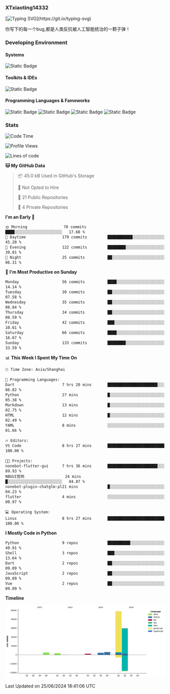 ### XTxiaoting14332

[![Typing SVG](https://readme-typing-svg.herokuapp.com?font=JetBrians+Mono&pause=1000&random=false&width=435&lines=Hello+World!)](https://git.io/typing-svg)

你写下的每一个bug,都是人类反抗被人工智能统治的一颗子弹！

### Developing Environment

#### Systems

![Static Badge](https://img.shields.io/badge/Ubuntu-%20?style=flat-square&logo=ubuntu&logoColor=white&color=E34F26)

#### Toolkits & IDEs

![Static Badge](https://img.shields.io/badge/Visual%20Studio%20Code-%20?style=flat-square&logo=visualstudiocode&logoColor=white&color=blue)

#### Programming Languages & Fameworks

![Static Badge](https://img.shields.io/badge/Dart-%20?style=flat-square&logo=dart&logoColor=white&color=0175C2)
![Static Badge](https://img.shields.io/badge/Flutter-%20?style=flat-square&logo=flutter&logoColor=white&color=02569B)
![Static Badge](https://img.shields.io/badge/Python-%20?style=flat-square&logo=python&logoColor=white&color=E7A781)
![Static Badge](https://img.shields.io/badge/Bash%20Shell-%20?style=flat-square&logo=shell&logoColor=white&color=49D868)

### Stats

<!--START_SECTION:waka-->
![Code Time](http://img.shields.io/badge/Code%20Time-15%20hrs%2023%20mins-blue)

![Profile Views](http://img.shields.io/badge/Profile%20Views-7-blue)

![Lines of code](https://img.shields.io/badge/From%20Hello%20World%20I%27ve%20Written-89.1%20thousand%20lines%20of%20code-blue)

**🐱 My GitHub Data** 

> 📦 45.0 kB Used in GitHub's Storage 
 > 
> 🚫 Not Opted to Hire
 > 
> 📜 21 Public Repositories 
 > 
> 🔑 4 Private Repositories 
 > 
**I'm an Early 🐤** 

```text
🌞 Morning                70 commits          ████░░░░░░░░░░░░░░░░░░░░░   17.68 % 
🌆 Daytime                179 commits         ███████████░░░░░░░░░░░░░░   45.20 % 
🌃 Evening                122 commits         ████████░░░░░░░░░░░░░░░░░   30.81 % 
🌙 Night                  25 commits          ██░░░░░░░░░░░░░░░░░░░░░░░   06.31 % 
```
📅 **I'm Most Productive on Sunday** 

```text
Monday                   56 commits          ████░░░░░░░░░░░░░░░░░░░░░   14.14 % 
Tuesday                  30 commits          ██░░░░░░░░░░░░░░░░░░░░░░░   07.58 % 
Wednesday                35 commits          ██░░░░░░░░░░░░░░░░░░░░░░░   08.84 % 
Thursday                 34 commits          ██░░░░░░░░░░░░░░░░░░░░░░░   08.59 % 
Friday                   42 commits          ███░░░░░░░░░░░░░░░░░░░░░░   10.61 % 
Saturday                 66 commits          ████░░░░░░░░░░░░░░░░░░░░░   16.67 % 
Sunday                   133 commits         ████████░░░░░░░░░░░░░░░░░   33.59 % 
```


📊 **This Week I Spent My Time On** 

```text
🕑︎ Time Zone: Asia/Shanghai

💬 Programming Languages: 
Dart                     7 hrs 20 mins       ██████████████████████░░░   86.82 % 
Python                   27 mins             █░░░░░░░░░░░░░░░░░░░░░░░░   05.38 % 
Markdown                 13 mins             █░░░░░░░░░░░░░░░░░░░░░░░░   02.75 % 
HTML                     12 mins             █░░░░░░░░░░░░░░░░░░░░░░░░   02.49 % 
YAML                     8 mins              ░░░░░░░░░░░░░░░░░░░░░░░░░   01.66 % 

🔥 Editors: 
VS Code                  8 hrs 27 mins       █████████████████████████   100.00 % 

🐱‍💻 Projects: 
nonebot-flutter-gui      7 hrs 36 mins       ██████████████████████░░░   89.93 % 
NBGUI官网                  24 mins             █░░░░░░░░░░░░░░░░░░░░░░░░   04.87 % 
nonebot-plugin-chatglm-pl21 mins             █░░░░░░░░░░░░░░░░░░░░░░░░   04.23 % 
flutter                  4 mins              ░░░░░░░░░░░░░░░░░░░░░░░░░   00.97 % 

💻 Operating System: 
Linux                    8 hrs 27 mins       █████████████████████████   100.00 % 
```

**I Mostly Code in Python** 

```text
Python                   9 repos             ██████████░░░░░░░░░░░░░░░   40.91 % 
Shell                    3 repos             ███░░░░░░░░░░░░░░░░░░░░░░   13.64 % 
Dart                     2 repos             ██░░░░░░░░░░░░░░░░░░░░░░░   09.09 % 
JavaScript               2 repos             ██░░░░░░░░░░░░░░░░░░░░░░░   09.09 % 
Vue                      2 repos             ██░░░░░░░░░░░░░░░░░░░░░░░   09.09 % 
```



**Timeline**

![Lines of Code chart](https://raw.githubusercontent.com/XTxiaoting14332/XTxiaoting14332/main/assets/bar_graph.png)


 Last Updated on 25/06/2024 18:41:06 UTC
<!--END_SECTION:waka-->